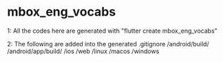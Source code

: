 # mbox_eng_vocabs

1: All the codes here are generated with "flutter create mbox_eng_vocabs"

2: The following are added into the generated .gitignore
/android/build/
/android/app/build/
/ios
/web
/linux
/macos
/windows
